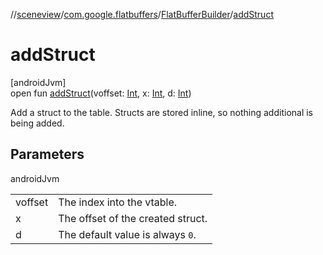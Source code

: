 //[sceneview](../../../index.md)/[com.google.flatbuffers](../index.md)/[FlatBufferBuilder](index.md)/[addStruct](add-struct.md)

# addStruct

[androidJvm]\
open fun [addStruct](add-struct.md)(voffset: [Int](https://kotlinlang.org/api/latest/jvm/stdlib/kotlin/-int/index.html), x: [Int](https://kotlinlang.org/api/latest/jvm/stdlib/kotlin/-int/index.html), d: [Int](https://kotlinlang.org/api/latest/jvm/stdlib/kotlin/-int/index.html))

Add a struct to the table. Structs are stored inline, so nothing additional is being added.

## Parameters

androidJvm

| | |
|---|---|
| voffset | The index into the vtable. |
| x | The offset of the created struct. |
| d | The default value is always `0`. |
